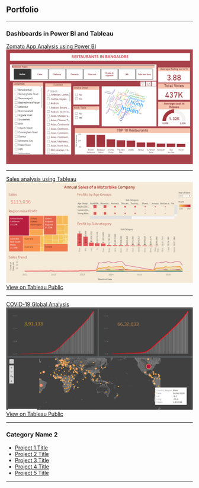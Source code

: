 ## Portfolio

---

### Dashboards in Power BI and Tableau 

[Zomato App Analysis using Power BI](/sample_page)
<br>
<img src="images/zomato.png?raw=true"/>

---
[Sales analysis using Tableau](/pdf/sample_presentation.pdf)
<br>
<img src="images/sales.png?raw=true"/>
[View on Tableau Public](https://public.tableau.com/app/profile/shreya.nair6145/viz/AnnualSalesAnalysis_16807923044550/Dashboard2)

---
[COVID-19 Global Analysis](http://example.com/)
<img src="images/Covid.png?raw=true"/>
[View on Tableau Public](https://public.tableau.com/app/profile/shreya.nair6145/viz/COVID-19Report_16816795207280/COVID-19REPORT)

---

### Category Name 2

- [Project 1 Title](http://example.com/)
- [Project 2 Title](http://example.com/)
- [Project 3 Title](http://example.com/)
- [Project 4 Title](http://example.com/)
- [Project 5 Title](http://example.com/)

---

